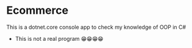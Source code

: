 # Ecommerce

This is a dotnet.core console app to check my knowledge of OOP in C#
* This is not a real program 😁😁😁😁
